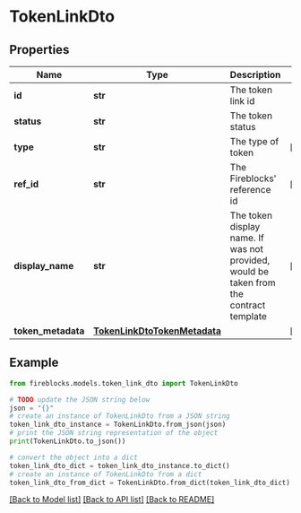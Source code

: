 # TokenLinkDto


## Properties

Name | Type | Description | Notes
------------ | ------------- | ------------- | -------------
**id** | **str** | The token link id | 
**status** | **str** | The token status | 
**type** | **str** | The type of token | [optional] 
**ref_id** | **str** | The Fireblocks&#39; reference id | [optional] 
**display_name** | **str** | The token display name. If was not provided, would be taken from the contract template | [optional] 
**token_metadata** | [**TokenLinkDtoTokenMetadata**](TokenLinkDtoTokenMetadata.md) |  | [optional] 

## Example

```python
from fireblocks.models.token_link_dto import TokenLinkDto

# TODO update the JSON string below
json = "{}"
# create an instance of TokenLinkDto from a JSON string
token_link_dto_instance = TokenLinkDto.from_json(json)
# print the JSON string representation of the object
print(TokenLinkDto.to_json())

# convert the object into a dict
token_link_dto_dict = token_link_dto_instance.to_dict()
# create an instance of TokenLinkDto from a dict
token_link_dto_from_dict = TokenLinkDto.from_dict(token_link_dto_dict)
```
[[Back to Model list]](../README.md#documentation-for-models) [[Back to API list]](../README.md#documentation-for-api-endpoints) [[Back to README]](../README.md)


